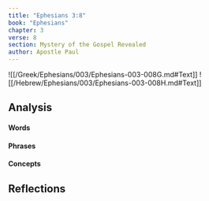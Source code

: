 ```yaml
---
title: "Ephesians 3:8"
book: "Ephesians"
chapter: 3
verse: 8
section: Mystery of the Gospel Revealed
author: Apostle Paul
---
```

![[/Greek/Ephesians/003/Ephesians-003-008G.md#Text]]
![[/Hebrew/Ephesians/003/Ephesians-003-008H.md#Text]]

## Analysis

#### Words

#### Phrases

#### Concepts

## Reflections
